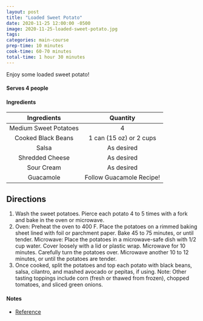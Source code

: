 ```yaml
---
layout: post
title: "Loaded Sweet Potato"
date: 2020-11-25 12:00:00 -0500
image: 2020-11-25-loaded-sweet-potato.jpg
tags:
categories: main-course
prep-time: 10 minutes
cook-time: 60-70 minutes
total-time: 1 hour 30 minutes
---
```


Enjoy some loaded sweet potato!

#### Serves 4 people

#### Ingredients 

|      Ingredients      |         Quantity         |
|:---------------------:|:------------------------:|
| Medium Sweet Potatoes |             4            |
|   Cooked Black Beans  |  1 can (15 oz) or 2 cups |
|         Salsa         |        As desired        |
|    Shredded Cheese    |        As desired        |
|       Sour Cream      |        As desired        |
|       Guacamole       | Follow Guacamole Recipe! |

## Directions

1. Wash the sweet potatoes. Pierce each potato 4 to 5 times with a fork and bake in the oven or microwave.
2. Oven: Preheat the oven to 400 F. Place the potatoes on a rimmed baking sheet lined with foil or parchment paper. Bake 45 to 75 minutes, or until tender. Microwave:  Place the potatoes in a microwave-safe dish with 1/2 cup water. Cover loosely with a lid or plastic wrap. Microwave for 10 minutes. Carefully turn the potatoes over. Microwave another 10 to 12 minutes, or until the potatoes are tender.
3. Once cooked, split the potatoes and top each potato with black beans, salsa, cilantro, and mashed avocado or pepitas, if using. Note: Other tasting toppings include corn (fresh or thawed from frozen), chopped tomatoes, and sliced green onions.

#### Notes

* [Reference](https://www.pcrm.org/good-nutrition/plant-based-diets/recipes/loaded-baked-sweet-potato)